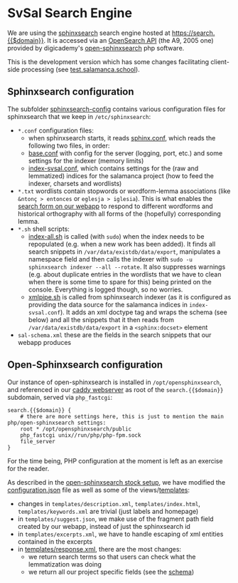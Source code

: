 # SvSal Search Engine

We are using the [sphinxsearch](http://sphinxsearch.com/) search engine hosted at <https://search.{{$domain}}>. It is accessed via an [OpenSearch API](https://github.com/dewitt/opensearch) (the A9, 2005 one) provided by digicademy's [open-sphinxsearch](https://github.com/digicademy/open-sphinxsearch) php software.

This is the development version which has some changes facilitating client-side processing (see [test.salamanca.school](https://test.salamanca.school/)).

## Sphinxsearch configuration

The subfolder [sphinxsearch-config](./sphinxsearch-config) contains various configuration files for sphinxsearch that we keep in `/etc/sphinxsearch`:

- `*.conf` configuration files:
  - when sphinxsearch starts, it reads [sphinx.conf](./sphinxsearch-config/sphinx.conf), which reads the following two files, in order:
  - [base.conf](./sphinxsearch-config/base.conf) with config for the server (logging, port, etc.) and some settings for the indexer (memory limits)
  - [index-svsal.conf](./sphinxsearch-config/index-svsal.conf), which contains settings for the (raw and lemmatized) indices for the salamanca project (how to feed the indexer, charsets and wordlists)
- `*.txt` wordlists contain stopwords or wordform-lemma associations (like `&ntonç > entonces` or `eglesja > iglesia`). This is what enables the [search form on our webapp](https://www.{{$domain}}/search.html) to respond to different wordforms and historical orthography with all forms of the (hopefully) corresponding lemma.
- `*.sh` shell scripts:
  - [index-all.sh](./sphinxsearch-config/index-all.sh) is called (with `sudo`) when the index needs to be repopulated (e.g. when a new work has been added). It finds all search snippets in `/var/data/existdb/data/export`, manipulates a namespace field and then calls the indexer with `sudo -u sphinxsearch indexer --all --rotate`. It also suppresses warnings (e.g. about duplicate entries in the wordlists that we have to clean when there is some time to spare for this) being printed on the console. Everything is logged though, so no worries.
  - [xmlpipe.sh](./sphinxsearch-config/xmlpipe.sh) is called from sphinxsearch indexer (as it is configured as providing the data source for the salamanca indices in `index-svsal.conf`). It adds an xml doctype tag and wraps the schema (see below) and all the snippets that it then reads from `/var/data/existdb/data/export` in a `<sphinx:docset>` element
- `sal-schema.xml` these are the fields in the search snippets that our webapp produces

## Open-Sphinxsearch configuration

Our instance of open-sphinxsearch is installed in `/opt/opensphinxsearch`, and referenced in our [caddy webserver](../webserver/README.md) as root of the `search.{{$domain}}` subdomain, served via `php_fastcgi`:

```caddy
search.{{$domain}} {
	# there are more settings here, this is just to mention the main php/open-sphinxsearch settings:
	root * /opt/opensphinxsearch/public
	php_fastcgi unix//run/php/php-fpm.sock
	file_server
}
```

For the time being, PHP configuration at the moment is left as an exercise for the reader.

As described in the [open-sphinxsearch stock setup](https://github.com/digicademy/open-sphinxsearch), we have modified the [configuration.json](./open-sphinxsearch-config/configuration.json) file as well as some of the views/[templates](./open-sphinxsearch-config/templates):
- changes in `templates/description.xml`, `templates/index.html`, `templates/keywords.xml` are trivial (just labels and homepage)
- in `templates/suggest.json`, we make use of the fragment path field created by our webapp, instead of just the sphinxsearch id
- in `templates/excerpts.xml`, we have to handle escaping of xml entities contained in the excerpts
- in [templates/response.xml](./open-sphinxsearch-config/templates/response.xml), there are the most changes:
  - we return search terms so that users can check what the lemmatization was doing
  - we return all our project specific fields (see the [schema](./sphinxsearch-config/sal-schema.xml))
